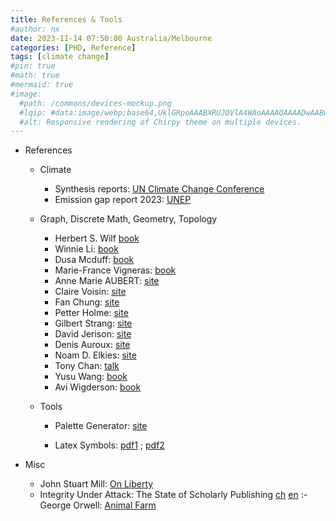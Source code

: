 ```yaml
---
title: References & Tools
#author: nx
date: 2023-11-14 07:50:00 Australia/Melbourne
categories: [PHD, Reference]
tags: [climate change]
#pin: true
#math: true
#mermaid: true
#image:
  #path: /commons/devices-mockup.png
  #lqip: #data:image/webp;base64,UklGRpoAAABXRUJQVlA4WAoAAAAQAAAADwAABwAAQUxQSDIAAAARL0AmbZurmr57yyIiqE8oiG0bejIYEQTgqiDA9vqnsUSI6H+oAERp2HZ65qP/VIA#WAFZQOCBCAAAA8AEAnQEqEAAIAAVAfCWkAALp8sF8rgRgAP7o9FDvMCkMde9PK7euH5M1m6VWoDXf2FkP3BqV0ZYbO6NA/VFIAAAA
  #alt: Responsive rendering of Chirpy theme on multiple devices.
---
```


- References
   - Climate
      - Synthesis reports: <a href="https://unfccc.int/documents/631600">UN Climate Change Conference</a>
      - Emission gap report 2023: <a href="https://wedocs.unep.org/bitstream/handle/20.500.11822/43922/EGR2023.pdf?sequence=3&isAllowed=y">UNEP</a>
 
   - Graph, Discrete Math, Geometry, Topology
      - Herbert S. Wilf <a href="https://www2.math.upenn.edu/~wilf/AlgoComp.pdf">book</a>
      - Winnie Li: <a href="https://books.google.com.au/books/about/Number_Theory_with_Applications.html?id=xpWYMQEACAAJ&redir_esc=y">book</a>
      - Dusa Mcduff: <a href="https://julianchaidez.net/solutions/salamonmcduff.pdf">book</a>
      - Marie-France Vigneras: <a href="https://link.springer.com/book/10.1007/BFb0091027">book</a>
      - Anne Marie AUBERT: <a href="https://perso.imj-prg.fr/annemarie-aubert/">site</a>
      - Claire Voisin: <a href="https://webusers.imj-prg.fr/~claire.voisin/">site</a>
      - Fan Chung: <a href="https://mathweb.ucsd.edu/~fan/">site</a>
      - Petter Holme: <a href="https://petterhol.me/">site</a>
      - Gilbert Strang: <a href="https://math.mit.edu/~gs/">site</a>
      - David Jerison: <a href="https://math.mit.edu/~jerison/">site</a>
      - Denis Auroux: <a href="https://people.math.harvard.edu/~auroux/">site</a>
      - Noam D. Elkies: <a href="https://people.math.harvard.edu/~elkies/">site</a>
      - Tony Chan: <a href="https://www.youtube.com/watch?v=nTD8aNvMytQ">talk</a>
      - Yusu Wang: <a href="https://www.cs.purdue.edu/homes/tamaldey/book/CTDAbook/CTDAbook.pdf">book</a>
      - Avi Wigderson: <a href="https://www.math.ias.edu/files/Website03-25-19.pdf#page=1">book</a>

   - Tools
      - Palette Generator: <a href="https://waldyrious.net/viridis-palette-generator/">site</a>
  
      - Latex Symbols: <a href="https://www.math.uci.edu/~xiangwen/pdf/LaTeX-Math-Symbols.pdf">pdf1</a> ; <a href="https://www.cmor-faculty.rice.edu/~heinken/latex/symbols.pdf">pdf2</a>

- Misc
   - John Stuart Mill: <a href="https://www.socialstudies.org/sites/default/files/john_stuart_mill.pdf">On Liberty</a>
   - Integrity Under Attack: The State of Scholarly Publishing <a href="https://www-users.cse.umn.edu/~arnold/siam-columns/integrity-under-attack-Chinese.pdf">ch</a> <a href="https://www-users.cse.umn.edu/~arnold/siam-columns/integrity-under-attack.pdf">en</a>
   :- George Orwell: <a href="https://www.amazon.com.au/Animal-Farm-George-Orwell/dp/1922147737/ref=asc_df_1922147737/?tag=googleshopdsk-22&linkCode=df0&hvadid=341792440235&hvpos=&hvnetw=g&hvrand=1135022146044564961&hvpone=&hvptwo=&hvqmt=&hvdev=c&hvdvcmdl=&hvlocint=&hvlocphy=9112654&hvtargid=pla-703476087964&psc=1&mcid=4eea917d244630c3a85a8420ffa7b1f2">Animal Farm</a>
